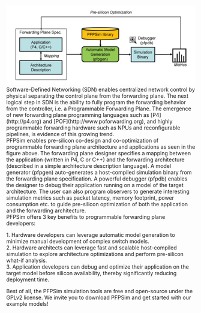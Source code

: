 <img src ="https://raw.githubusercontent.com/pfpsim/pfpsim.github.io/master/images/banner-image.png" class = "responsiveimg centerimg">
<br>
Software-Defined Networking (SDN) enables centralized network control by physical separating the control plane from the forwarding plane. The next logical step in SDN is the ability to fully program the forwarding behavior from the controller, i.e. a Programmable Forwarding Plane. The emergence of new forwarding plane programming languages such as [P4](http://p4.org) and [POF](http://www.poforwarding.org), and highly programmable forwarding hardware such as NPUs and reconfigurable pipelines, is evidence of this growing trend. 

<br>
PFPSim enables pre-silicon co-design and co-optimization of programmable forwarding plane architecture and applications as seen in the figure above. The forwarding plane designer specifies a mapping between the application (written in P4, C or C++) and the forwarding architecture (described in a simple architecture description language). A model generator (pfpgen) auto-generates a host-compiled simulation binary from the forwarding plane specification. A powerful debugger (pfpdb) enables the designer to debug their application running on a model of the target architecture. The user can also program observers to generate interesting simulation metrics such as packet latency, memory footprint, power consumption etc. to guide pre-silicon optimization of both the application and the forwarding architecture.

<br>
PFPSim offers 3 key benefits to programmable forwarding plane developers:
<p>
1. Hardware developers can leverage automatic model generation to minimize manual development of complex switch models. 
<br>
2. Hardware architects can leverage fast and scalable host-compiled simulation to explore architecture optimizations and perform pre-silicon what-if analysis.
<br>
3. Application developers can debug and optimize their application on the target model before silicon availability, thereby significantly reducing deployment time.
</p>
Best of all, the PFPSim simulation tools are free and open-source under the GPLv2 license. We invite you to download PFPSim and get started with our example models!
